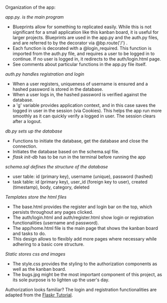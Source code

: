 Organization of the app:

*app.py. is the main program*
- Blueprints allow for something to replicated easily. While this is not significant for a small application like this kanban board, it is useful for larger projects. Blueprints are used in the app.py and the auth.py files, and are referred to by the decorator via @bp.route('/') .
- Each function is decorated with a @login_required. This function is imported from the auth.py file, and requires a user to be logged in to continue. If no user is logged in, it redirects to the auth/login.html page.
- See comments about particular functions in the app.py file itself.

*auth.py handles registration and login*
- When a user registers, uniqueness of username is ensured and a hashed password is stored in the database.
- When a user logs in, the hashed password is verified against the database.
- a 'g' variable provides application context, and in this case saves the logged in user in the session (via Cookies). This helps the app run more smoothly as it can quickly verify a logged in user. The session clears after a logout.

*db.py sets up the database*
- Functions to initiate the database, get the database and close the connection.
- Initiates the database based on the schema.sql file.
- *flask init-db* has to be run in the terminal before running the app

*schema.sql defines the structure of the database*
- user table: id (primary key), username (unique), password (hashed)
- task table: id (primary key), user_id (foreign key to user), created (timestamp), body, category, deleted

*Templates store the html files*
- The base.html provides the register and login bar on the top, which persists throughout any pages clicked.
- The auth/login.html and auth/register.html show login or registration functionalities (username and password).
- The app/home.html file is the main page that shows the kanban board and tasks to do.
- This design allows to flexibly add more pages where necessary while adhering to a basic core structure.

*Static stores css and images*
- The style.css provides the styling to the authorization components as well as the kanban board.
- The bugs.jpg might be the most important component of this project, as its sole purpose is to lighten up the user's day.

Authorization looks familiar? The login and registration functionalities are adapted from the [Flaskr Tutorial](http://flask.pocoo.org/docs/1.0/tutorial/).
